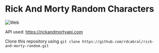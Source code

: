 # Rick And Morty Random Characters

![Web](https://i.imgur.com/U6I0PBM.png)

API used: https://rickandmortyapi.com

Clone this repository using `git clone https://github.com/rdcabral/rick-and-morty-random.git`
